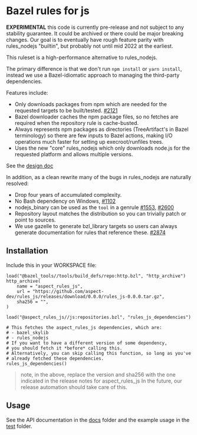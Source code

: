 # Bazel rules for js

**EXPERIMENTAL** this code is currently pre-release and not subject to any stability guarantee.
It could be archived or there could be major breaking changes.
Our goal is to eventually have rough feature parity with rules_nodejs "builtin", but probably not until mid 2022 at the earliest.

This ruleset is a high-performance alternative to rules_nodejs.

The primary difference is that we don't run `npm install` or `yarn install`, instead
we use a Bazel-idiomatic approach to managing the third-party dependencies.

Features include:

-   Only downloads packages from npm which are needed for the requested targets to be built/tested. [#2121](https://github.com/bazelbuild/rules_nodejs/issues/2121)
-   Bazel downloader caches the npm package files,
    so no fetches are required when the repository rule is cache-busted.
-   Always represents npm packages as directories (TreeArtifact's in Bazel terminology) so there are few inputs to Bazel actions,
    making I/O operations much faster for setting up execroot/runfiles trees.
-   Uses the new "core" rules_nodejs which only downloads node.js for the requested platform and allows multiple versions.

See the [design doc](https://hackmd.io/gu2Nj0TKS068LKAf8KanuA)

In addition, as a clean rewrite many of the bugs in rules_nodejs are naturally resolved:

-   Drop four years of accumulated complexity.
-   No Bash dependency on Windows, [#1102](https://github.com/bazelbuild/rules_nodejs/issues/1102)
-   nodejs_binary can be used as the `tool` in a genrule [#1553](https://github.com/bazelbuild/rules_nodejs/issues/1553), [#2600](https://github.com/bazelbuild/rules_nodejs/issues/2600)
-   Repository layout matches the distribution so you can trivially patch or point to sources.
-   We use gazelle to generate bzl_library targets so users can always generate documentation
    for rules that reference these. [#2874](https://github.com/bazelbuild/rules_nodejs/issues/2874)

## Installation

Include this in your WORKSPACE file:

```starlark
load("@bazel_tools//tools/build_defs/repo:http.bzl", "http_archive")
http_archive(
    name = "aspect_rules_js",
    url = "https://github.com/aspect-dev/rules_js/releases/download/0.0.0/rules_js-0.0.0.tar.gz",
    sha256 = "",
)

load("@aspect_rules_js//js:repositories.bzl", "rules_js_dependencies")

# This fetches the aspect_rules_js dependencies, which are:
# - bazel_skylib
# - rules_nodejs
# If you want to have a different version of some dependency,
# you should fetch it *before* calling this.
# Alternatively, you can skip calling this function, so long as you've
# already fetched these dependencies.
rules_js_dependencies()
```

> note, in the above, replace the version and sha256 with the one indicated
> in the release notes for aspect_rules_js
> In the future, our release automation should take care of this.

## Usage

See the API documentation in the [docs](docs/) folder and the example usage in the [test](test/) folder.
